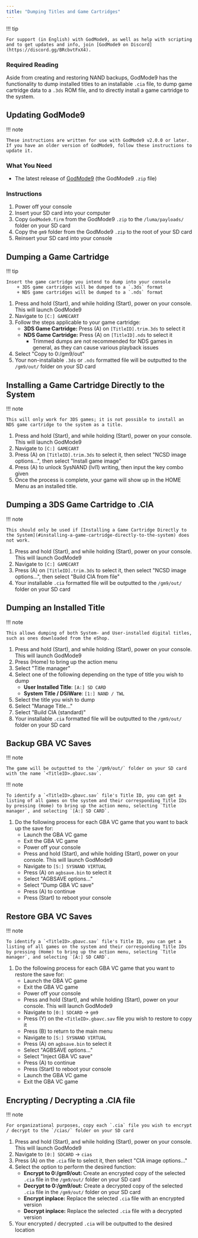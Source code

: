 ```yaml
---
title: "Dumping Titles and Game Cartridges"
---
```


!!! tip

    For support (in English) with GodMode9, as well as help with scripting and to get updates and info, join [GodMode9 on Discord](https://discord.gg/BRcbvtFxX4).

### Required Reading

Aside from creating and restoring NAND backups, GodMode9 has the functionality to dump installed titles to an installable `.cia` file, to dump game cartridge data to a `.3ds` ROM file, and to directly install a game cartridge to the system.

## Updating GodMode9

!!! note

    These instructions are written for use with GodMode9 v2.0.0 or later. If you have an older version of GodMode9, follow these instructions to update it.

### What You Need

* The latest release of [GodMode9](https://github.com/d0k3/GodMode9/releases/latest) (the GodMode9 `.zip` file)

### Instructions

1. Power off your console
1. Insert your SD card into your computer
1. Copy `GodMode9.firm` from the GodMode9 `.zip` to the `/luma/payloads/` folder on your SD card
1. Copy the `gm9` folder from the GodMode9 `.zip` to the root of your SD card
1. Reinsert your SD card into your console

## Dumping a Game Cartridge

!!! tip

    Insert the game cartridge you intend to dump into your console
        + 3DS game cartridges will be dumped to a `.3ds` format
        + NDS game cartridges will be dumped to a `.nds` format

1. Press and hold (Start), and while holding (Start), power on your console. This will launch GodMode9
1. Navigate to `[C:] GAMECART`
1. Follow the steps applicable to your game cartridge:
    + **3DS Game Cartridge:** Press (A) on `[TitleID].trim.3ds` to select it
    + **NDS Game Cartridge:** Press (A) on `[TitleID].nds` to select it
        + Trimmed dumps are not recommended for NDS games in general, as they can cause various playback issues
1. Select "Copy to 0:/gm9/out"
1. Your non-installable `.3ds` or `.nds` formatted file will be outputted to the `/gm9/out/` folder on your SD card

## Installing a Game Cartridge Directly to the System

!!! note

    This will only work for 3DS games; it is not possible to install an NDS game cartridge to the system as a title.

1. Press and hold (Start), and while holding (Start), power on your console. This will launch GodMode9
1. Navigate to `[C:] GAMECART`
1. Press (A) on `[TitleID].trim.3ds` to select it, then select "NCSD image options...", then select "Install game image"
1. Press (A) to unlock SysNAND (lvl1) writing, then input the key combo given
1. Once the process is complete, your game will show up in the HOME Menu as an installed title.

## Dumping a 3DS Game Cartridge to .CIA

!!! note

    This should only be used if [Installing a Game Cartridge Directly to the System](#installing-a-game-cartridge-directly-to-the-system) does not work.

1. Press and hold (Start), and while holding (Start), power on your console. This will launch GodMode9
1. Navigate to `[C:] GAMECART`
1. Press (A) on `[TitleID].trim.3ds` to select it, then select "NCSD image options...", then select "Build CIA from file"
1. Your installable `.cia` formatted file will be outputted to the `/gm9/out/` folder on your SD card

## Dumping an Installed Title

!!! note

    This allows dumping of both System- and User-installed digital titles, such as ones downloaded from the eShop.

1. Press and hold (Start), and while holding (Start), power on your console. This will launch GodMode9
1. Press (Home) to bring up the action menu
1. Select "Title manager"
1. Select one of the following depending on the type of title you wish to dump
    + **User Installed Title**: `[A:] SD CARD`
    + **System Title / DSiWare**: `[1:] NAND / TWL`
1. Select the title you wish to dump
1. Select "Manage Title..."
1. Select "Build CIA (standard)"
1. Your installable `.cia` formatted file will be outputted to the `/gm9/out/` folder on your SD card

## Backup GBA VC Saves

!!! note

    The game will be outputted to the `/gm9/out/` folder on your SD card with the name `<TitleID>.gbavc.sav`.

!!! note

    To identify a `<TitleID>.gbavc.sav` file's Title ID, you can get a listing of all games on the system and their corresponding Title IDs by pressing (Home) to bring up the action menu, selecting `Title manager`, and selecting `[A:] SD CARD`.

1. Do the following process for each GBA VC game that you want to back up the save for:
    + Launch the GBA VC game
    + Exit the GBA VC game
    + Power off your console
    + Press and hold (Start), and while holding (Start), power on your console. This will launch GodMode9
    + Navigate to `[S:] SYSNAND VIRTUAL`
    + Press (A) on `agbsave.bin` to select it
    + Select "AGBSAVE options..."
    + Select "Dump GBA VC save"
    + Press (A) to continue
    + Press (Start) to reboot your console

## Restore GBA VC Saves

!!! note

    To identify a `<TitleID>.gbavc.sav` file's Title ID, you can get a listing of all games on the system and their corresponding Title IDs by pressing (Home) to bring up the action menu, selecting `Title manager`, and selecting `[A:] SD CARD`.

1. Do the following process for each GBA VC game that you want to restore the save for:
    + Launch the GBA VC game
    + Exit the GBA VC game
    + Power off your console
    + Press and hold (Start), and while holding (Start), power on your console. This will launch GodMode9
    + Navigate to `[0:] SDCARD` -> `gm9`
    + Press (Y) on the `<TitleID>.gbavc.sav` file you wish to restore to copy it
    + Press (B) to return to the main menu
    + Navigate to `[S:] SYSNAND VIRTUAL`
    + Press (A) on `agbsave.bin` to select it
    + Select "AGBSAVE options..."
    + Select "Inject GBA VC save"
    + Press (A) to continue
    + Press (Start) to reboot your console
    + Launch the GBA VC game
    + Exit the GBA VC game

## Encrypting / Decrypting a .CIA file

!!! note

    For organizational purposes, copy each `.cia` file you wish to encrypt / decrypt to the `/cias/` folder on your SD card

1. Press and hold (Start), and while holding (Start), power on your console. This will launch GodMode9
1. Navigate to `[0:] SDCARD` -> `cias`
1. Press (A) on the `.cia` file to select it, then select "CIA image options..."
1. Select the option to perform the desired function:
    + **Encrypt to 0:/gm9/out:** Create an encrypted copy of the selected `.cia` file in the `/gm9/out/` folder on your SD card
    + **Decrypt to 0:/gm9/out:** Create a decrypted copy of the selected `.cia` file in the `/gm9/out/` folder on your SD card
    + **Encrypt inplace:** Replace the selected `.cia` file with an encrypted version
    + **Decrypt inplace:** Replace the selected `.cia` file with a decrypted version
1. Your encrypted / decrypted `.cia` will be outputted to the desired location
